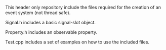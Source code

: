 This header only repository include the files required for the creation of an event system (not thread safe).

Signal.h includes a basic signal-slot object.

Property.h includes an observable property.

Test.cpp includes a set of examples on how to use the included files.
